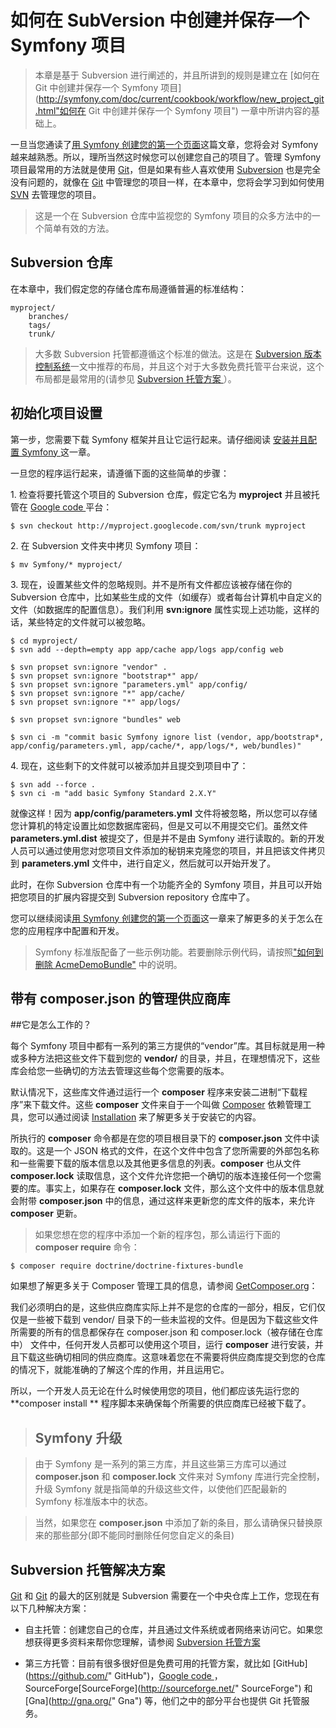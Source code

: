 # 如何在 SubVersion 中创建并保存一个 Symfony 项目

> 本章是基于 Subversion 进行阐述的，并且所讲到的规则是建立在  [如何在 Git 中创建并保存一个 Symfony 项目](http://symfony.com/doc/current/cookbook/workflow/new_project_git.html"如何在 Git 中创建并保存一个 Symfony 项目") 一章中所讲内容的基础上。

一旦当您通读了[用 Symfony 创建您的第一个页面](http://symfony.com/doc/current/book/page_creation.html "用 Symfony 创建您的第一个页面")这篇文章，您将会对 Symfony 越来越熟悉。所以，理所当然这时候您可以创建您自己的项目了。管理 Symfony 项目最常用的方法就是使用 [Git](http://git-scm.com/ "Git")，但是如果有些人喜欢使用 [ Subversion](http://subversion.apache.org/ " Subversion") 也是完全没有问题的，就像在 [Git](http://git-scm.com/ "Git") 中管理您的项目一样，在本章中，您将会学习到如何使用  [SVN](http://subversion.apache.org/ "SVN") 去管理您的项目。

> 这是一个在 Subversion 仓库中监视您的 Symfony 项目的众多方法中的一个简单有效的方法。

## Subversion 仓库

在本章中，我们假定您的存储仓库布局遵循普遍的标准结构：

```
myproject/
    branches/
    tags/
    trunk/
```

> 大多数 Subversion 托管都遵循这个标准的做法。这是在 [Subversion 版本控制系统](http://svnbook.red-bean.com/ "Subversion 版本控制系统")一文中推荐的布局，并且这个对于大多数免费托管平台来说，这个布局都是最常用的(请参见 [Subversion 托管方案  ](http://symfony.com/doc/current/cookbook/workflow/new_project_svn.html#svn-hosting "Subversion 托管方案 ")）。

## 初始化项目设置

第一步，您需要下载 Symfony 框架并且让它运行起来。请仔细阅读 [安装并且配置 Symfony ](http://symfony.com/doc/current/book/installation.html " 安装并且配置 Symfony  ") 这一章。

一旦您的程序运行起来，请遵循下面的这些简单的步骤：

1\. 检查将要托管这个项目的 Subversion 仓库，假定它名为 **myproject** 并且被托管在 [Google code ](https://code.google.com/hosting/ " Google code ") 平台：

```
$ svn checkout http://myproject.googlecode.com/svn/trunk myproject
```

2\. 在 Subversion 文件夹中拷贝 Symfony 项目：

```
$ mv Symfony/* myproject/
```

3\. 现在，设置某些文件的忽略规则。并不是所有文件都应该被存储在你的 Subversion 仓库中，比如某些生成的文件（如缓存）或者每台计算机中自定义的文件（如数据库的配置信息）。我们利用 **svn:ignore** 属性实现上述功能，这样的话，某些特定的文件就可以被忽略。

```
$ cd myproject/
$ svn add --depth=empty app app/cache app/logs app/config web

$ svn propset svn:ignore "vendor" .
$ svn propset svn:ignore "bootstrap*" app/
$ svn propset svn:ignore "parameters.yml" app/config/
$ svn propset svn:ignore "*" app/cache/
$ svn propset svn:ignore "*" app/logs/

$ svn propset svn:ignore "bundles" web

$ svn ci -m "commit basic Symfony ignore list (vendor, app/bootstrap*, app/config/parameters.yml, app/cache/*, app/logs/*, web/bundles)"
```

4\. 现在，这些剩下的文件就可以被添加并且提交到项目中了：

```
$ svn add --force .
$ svn ci -m "add basic Symfony Standard 2.X.Y"
```

就像这样！因为 **app/config/parameters.yml** 文件将被忽略，所以您可以存储您计算机的特定设置比如您数据库密码，但是又可以不用提交它们。虽然文件 **parameters.yml.dist** 被提交了，但是并不是由 Symfony 进行读取的。新的开发人员可以通过使用您对您项目文件添加的秘钥来克隆您的项目，并且把该文件拷贝到  **parameters.yml** 文件中，进行自定义，然后就可以开始开发了。

此时，在你 Subversion 仓库中有一个功能齐全的 Symfony 项目，并且可以开始把您项目的扩展内容提交到 Subversion repository 仓库中了。

您可以继续阅读[用 Symfony 创建您的第一个页面](http://symfony.com/doc/current/book/page_creation.html "用 Symfony 创建您的第一个页面")这一章来了解更多的关于怎么在您的应用程序中配置和开发。

> Symfony 标准版配备了一些示例功能。若要删除示例代码，请按照["如何到删除 AcmeDemoBundle"](http://symfony.com/doc/current/cookbook/bundles/remove.html "\"如何到删除 AcmeDemoBundle\"") 中的说明。

## 带有 composer.json 的管理供应商库

##它是怎么工作的？

每个  Symfony 项目中都有一系列的第三方提供的“vendor”库。其目标就是用一种或多种方法把这些文件下载到您的 **vendor/**  的目录，并且，在理想情况下，这些库会给您一些确切的方法去管理这些每个您需要的版本。

默认情况下，这些库文件通过运行一个 **composer** 程序来安装二进制“下载程序”来下载文件。这些 **composer** 文件来自于一个叫做  [Composer](https://getcomposer.org/ "Composer") 依赖管理工具，您可以通过阅读 [Installation](http://symfony.com/doc/current/book/installation.html#installation-updating-vendors "Installation") 来了解更多关于安装它的内容。

所执行的 **composer** 命令都是在您的项目根目录下的 **composer.json** 文件中读取的。这是一个 JSON 格式的文件，在这个文件中包含了您所需要的外部包名称和一些需要下载的版本信息以及其他更多信息的列表。**composer**  也从文件 **composer.lock** 读取信息，这个文件允许您把一个确切的版本连接任何一个您需要的库。事实上，如果存在 **composer.lock** 文件，那么这个文件中的版本信息就会附带 **composer.json**  中的信息，通过这样来更新您的库文件的版本，来允许 **composer** 更新。 

> 如果您想在您的程序中添加一个新的程序包，那么请运行下面的 **composer require** 命令：

```
$ composer require doctrine/doctrine-fixtures-bundle
```

如果想了解更多关于 Composer 管理工具的信息，请参阅 [GetComposer.org](https://getcomposer.org/ "GetComposer.org")：

我们必须明白的是，这些供应商库实际上并不是您的仓库的一部分，相反，它们仅仅是一些被下载到  vendor/ 目录下的一些未监视的文件。但是因为下载这些文件所需要的所有的信息都保存在 composer.json  和 composer.lock（被存储在仓库中） 文件中，任何开发人员都可以使用这个项目，运行 **composer** 进行安装，并且下载这些确切相同的供应商库。这意味着您在不需要将供应商库提交到您的仓库的情况下，就能准确的了解这个库的作用，并且运用它。

所以，一个开发人员无论在什么时候使用您的项目，他们都应该先运行您的  **composer install ** 程序脚本来确保每个所需要的供应商库已经被下载了。

> ## Symfony 升级

> 由于 Symfony 是一系列的第三方库，并且这些第三方库可以通过 **composer.json** 和 **composer.lock** 文件来对 Symfony 库进行完全控制，升级 Symfony 就是指简单的升级这些文件，以使他们匹配最新的 Symfony 标准版本中的状态。

> 当然，如果您在 **composer.json** 中添加了新的条目，那么请确保只替换原来的那些部分(即不能同时删除任何您自定义的条目)

## Subversion 托管解决方案

[Git](http://git-scm.com/ "Git") 和 [Git](http://git-scm.com/ "Git") 的最大的区别就是 Subversion 需要在一个中央仓库上工作，您现在有以下几种解决方案：

- 自主托管：创建您自己的仓库，并且通过文件系统或者网络来访问它。如果您想获得更多资料来帮你您理解，请参阅 [Subversion 托管方案  ](http://symfony.com/doc/current/cookbook/workflow/new_project_svn.html#svn-hosting "Subversion 托管方案 ")

- 第三方托管：目前有很多很好但是免费可用的托管方案，就比如 [GitHub](https://github.com/" GitHub")，[Google code ](https://code.google.com/hosting/ " Google code ")，SourceForge[SourceForge](http://sourceforge.net/" SourceForge") 和  [Gna](http://gna.org/" Gna") 等，他们之中的部分平台也提供 Git 托管服务。

